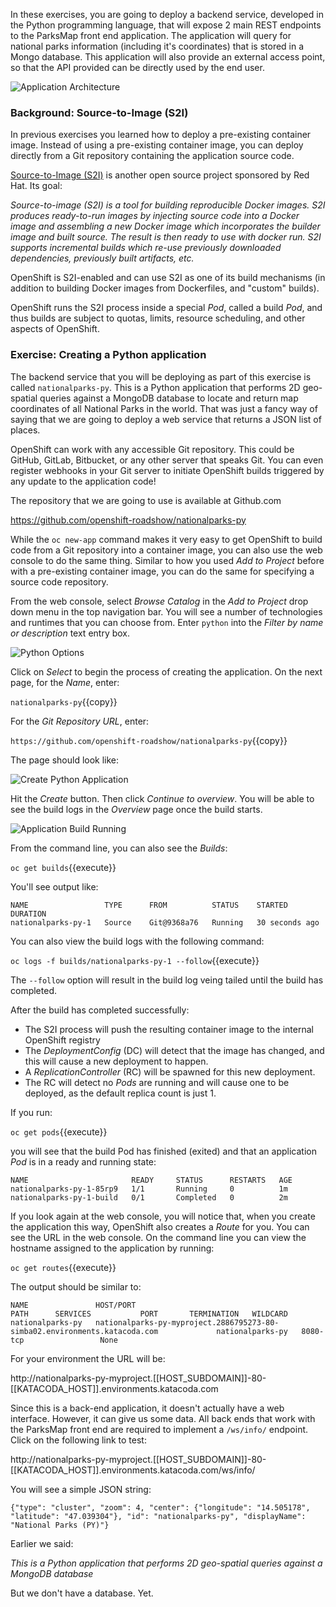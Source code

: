 In these exercises, you are going to deploy a backend service, developed in the Python
programming language, that will expose 2 main REST endpoints to the ParksMap front end application.
The application will query for national parks information (including it's
coordinates) that is stored in a Mongo database.
This application will also provide an external access point, so that the API
provided can be directly used by the end user.

![Application Architecture](../../assets/workshops/workshop-1/07-application-architecture-stage-3.png)

### Background: Source-to-Image (S2I)

In previous exercises you learned how to deploy a pre-existing container
image. Instead of using a pre-existing container image, you can deploy directly from a Git repository containing the application source code.

[Source-to-Image (S2I)](https://github.com/openshift/source-to-image) is another
open source project sponsored by Red Hat. Its goal:

_Source-to-image (S2I) is a tool for building reproducible Docker images. S2I
produces ready-to-run images by injecting source code into a Docker image and
assembling a new Docker image which incorporates the builder image and built
source. The result is then ready to use with docker run. S2I supports
incremental builds which re-use previously downloaded dependencies, previously
built artifacts, etc._

OpenShift is S2I-enabled and can use S2I as one of its build mechanisms (in
addition to building Docker images from Dockerfiles, and "custom" builds).

OpenShift runs the S2I process inside a special *Pod*, called a build
_Pod_, and thus builds are subject to quotas, limits, resource scheduling, and
other aspects of OpenShift.

### Exercise: Creating a Python application

The backend service that you will be deploying as part of this exercise is
called `nationalparks-py`.  This is a Python application that performs 2D
geo-spatial queries against a MongoDB database to locate and return map
coordinates of all National Parks in the world. That was just a fancy way of
saying that we are going to deploy a web service that returns a JSON list of
places.

OpenShift can work with any accessible Git repository. This could be GitHub,
GitLab, Bitbucket, or any other server that speaks Git. You can even register webhooks in
your Git server to initiate OpenShift builds triggered by any update to the
application code!

The repository that we are going to use is available at Github.com

https://github.com/openshift-roadshow/nationalparks-py

While the `oc new-app` command makes it very easy to get OpenShift to build code
from a Git repository into a container image, you can also use the web
console to do the same thing. Similar to how you used _Add to Project_ before
with a pre-existing container image, you can do the same for specifying a source code
repository.

From the web console, select _Browse Catalog_ in the _Add to Project_ drop down menu in the top navigation bar.
You will see a number of technologies and runtimes that you
can choose from.
Enter `python` into the _Filter by name or description_ text entry box.

![Python Options](../../assets/workshops/workshop-1/07-python-service-catalog.png)

Click on _Select_ to begin the process of creating the application. On the next page, for the _Name_, enter:

``nationalparks-py``{{copy}}

For the _Git Repository URL_, enter:

``https://github.com/openshift-roadshow/nationalparks-py``{{copy}}

The page should look like:

![Create Python Application](../../assets/workshops/workshop-1/07-create-python-application.png)

Hit the _Create_ button. Then click _Continue to
overview_. You will be able to see the build logs in the _Overview_ page once the build starts.

![Application Build Running](../../assets/workshops/workshop-1/07-application-build-running.png)

From the command line, you can also see the *Builds*:

``oc get builds``{{execute}}

You'll see output like:

```
NAME                 TYPE      FROM          STATUS    STARTED         DURATION
nationalparks-py-1   Source    Git@9368a76   Running   30 seconds ago
```

You can also view the build logs with the following command:

``oc logs -f builds/nationalparks-py-1 --follow``{{execute}}

The ``--follow`` option will result in the build log veing tailed until the build has completed.

After the build has completed successfully:

* The S2I process will push the resulting container image to the internal OpenShift registry
* The _DeploymentConfig_ (DC) will detect that the image has changed, and this
  will cause a new deployment to happen.
* A _ReplicationController_ (RC) will be spawned for this new deployment.
* The RC will detect no *Pods* are running and will cause one to be deployed, as the default replica count is just 1.

If you run:

``oc get pods``{{execute}}

you will see that the build Pod
has finished (exited) and that an application *Pod* is in a ready and running state:

```
NAME                       READY     STATUS      RESTARTS   AGE
nationalparks-py-1-85rp9   1/1       Running     0          1m
nationalparks-py-1-build   0/1       Completed   0          2m
```

If you look again at the web console, you will notice that, when you create the
application this way, OpenShift also creates a *Route* for you. You can see the
URL in the web console. On the command line you can view the hostname assigned to the application by running:

``oc get routes``{{execute}}

The output should be similar to:

```
NAME               HOST/PORT                                                                    PATH      SERVICES           PORT       TERMINATION   WILDCARD
nationalparks-py   nationalparks-py-myproject.2886795273-80-simba02.environments.katacoda.com             nationalparks-py   8080-tcp                 None
```

For your environment the URL will be:

http://nationalparks-py-myproject.[[HOST_SUBDOMAIN]]-80-[[KATACODA_HOST]].environments.katacoda.com

Since this is a back-end application, it doesn't actually have a web interface.
However, it can give us some data. All back ends that work with the ParksMap
front end are required to implement a `/ws/info/` endpoint. Click on the following link to test:

http://nationalparks-py-myproject.[[HOST_SUBDOMAIN]]-80-[[KATACODA_HOST]].environments.katacoda.com/ws/info/

You will see a simple JSON string:

```
{"type": "cluster", "zoom": 4, "center": {"longitude": "14.505178", "latitude": "47.039304"}, "id": "nationalparks-py", "displayName": "National Parks (PY)"}
```

Earlier we said:

_This is a Python application that performs 2D geo-spatial queries
against a MongoDB database_

But we don't have a database. Yet.
